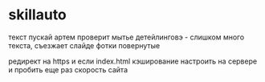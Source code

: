 # skillauto
текст пускай артем проверит
 мытье детейлинговэ - слишком много текста, съезжает слайде
фотки повернутые

редирект на https и если index.html
кэширование настроить на сервере и пробить еще раз скорость сайта
